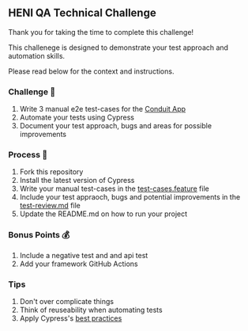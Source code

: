 ## HENI QA Technical Challenge

Thank you for taking the time to complete this challenge!

This challenege is designed to demonstrate your test approach and automation skills.

Please read below for the context and instructions.

### Challenge 🚀
1. Write 3 manual e2e test-cases for the [Conduit App](https://react-redux.realworld.io)
2. Automate your tests using Cypress
3. Document your test approach, bugs and areas for possible improvements

### Process 📄
1. Fork this repository
2. Install the latest version of Cypress
2. Write your manual test-cases in the [test-cases.feature](https://github.com/jhads/QA-Technical-Challenge/blob/master/test-cases.feature) file
2. Include your test appraoch, bugs and potential improvements in the [test-review.md](https://github.com/jhads/QA-Technical-Challenge/blob/master/test-review.md) file
3. Update the README.md on how to run your project

### Bonus Points 💰
1. Include a negative test and and api test
1. Add your framework GitHub Actions

### Tips
1. Don't over complicate things
3. Think of reuseability when automating tests
2. Apply Cypress's [best practices](https://docs.cypress.io/guides/references/best-practices)
